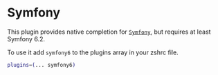 # Symfony

This plugin provides native completion for [`Symfony`](https://symfony.com/), but
requires at least Symfony 6.2.

To use it add `symfony6` to the plugins array in your zshrc file.

```bash
plugins=(... symfony6)
```

